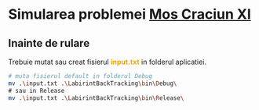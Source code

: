 # Simularea problemei [Mos Craciun Xl](https://www.pbinfo.ro/probleme/4011/mos-craciun-xi)
## Inainte de rulare
Trebuie mutat sau creat fisierul **<span style="color: orange">input.txt<span>** in folderul aplicatiei. 
```bash
# muta fisierul default in folderul Debug 
mv .\input.txt .\LabirintBackTracking\bin\Debug\
# sau in Release 
mv .\input.txt .\LabirintBackTracking\bin\Release\
```

